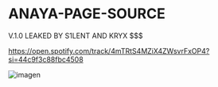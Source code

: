 # ANAYA-PAGE-SOURCE
V.1.0 LEAKED BY S1LENT AND KRYX $$$

https://open.spotify.com/track/4mTRtS4MZiX4ZWsvrFxOP4?si=44c9f3c88fbc4508

![imagen](https://user-images.githubusercontent.com/132094940/235222403-010a3874-fe87-48f9-a545-5fa3bc000419.png)


